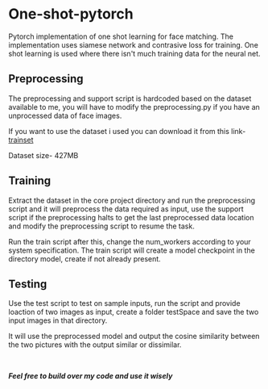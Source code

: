 # One-shot-pytorch
Pytorch implementation of one shot learning for face matching. 
The implementation uses siamese network and contrasive loss for training. One shot learning is used where there isn't much training data for the neural net.


## Preprocessing
The preprocessing and support script is hardcoded based on the dataset available to me, you will have to modify the preprocessing.py if you have an unprocessed data of face images.

If you want to use the dataset i used you can download it from this link- [trainset](https://drive.google.com/file/d/12_WTFi9ppvD-loaWUWpUar25Z3nT5k9P/view)

Dataset size- 427MB


## Training 
Extract the dataset in the core project directory and run the preprocessing script and it will preprocess the data required as input, use the support script if the preprocessing halts to get the last preprocessed data location and modify the preprocessing script to resume the task.

Run the train script after this, change the num_workers according to your system specification. The train script will create a model checkpoint in the directory model, create if not already present.


## Testing
Use the test script to test on sample inputs, run the script and provide loaction of two images as input, create a folder testSpace and save the two input images in that directory.

It will use the preprocessed model and output the cosine similarity between the two pictures with the output similar or dissimilar.

<p>&nbsp;</p>

***Feel free to build over my code and use it wisely***
